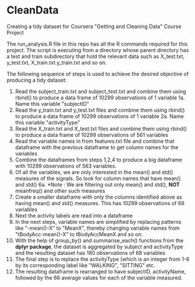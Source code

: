CleanData
=========

Creating a tidy dataset for Coursera "Getting and Cleaning Data" Course Project

The run_analysis.R file in this repo has all the R commands required for this project.
The script is executing from a directory whose parent directory has a test and train subdirectory that hold the
relevant data such as X_test.txt, y_test.txt, X_train.txt.y_train.txt and so on.

The following sequence of steps is used to achieve the desired objective of producing a tidy dataset:

 1. Read the subject_train.txt and subject_test.txt and combine them using rbind() to produce a data frame of 10299 observations of 1 variable
 1a. Name this variable "subjectID"
 2. Read the y_train.txt and y_test.txt files and combine them using rbind() to produce a data frame of 10299 observations of 1 variable
 2a. Name this variable "activityType"
 3. Read the X_train.txt and X_test.txt files and combine them using rbind() to produce a data frame of 10299 observations of 561 variables
 4. Read the variable names in from features.txt file and combine that dataframe with the previous dataframe to get column names for the variables
 5. Combine the dataframes from steps 1,2,4 to produce a big dataframe with 10299 observations of 563 variables.
 6. Of all the variables, we are only interested in the mean() and std() measures of the signals. So look for column names that have mean() and std()
 6a. *Note : We are filtering out only mean() and std(), **NOT** meanfreq() and other such measures
 7. Create a smaller dataframe with only the columns identified above as having mean() and std() measures. This has 10299 observations of 68 variables
 8. Next the activity labels are read into a dataframe
 9. In the next steps, variable names are simplified by replacing patterns like "-mean()-X" to "MeanX", thereby changing variable names from "tBodyAcc-mean()-X" to tBodyAccMeanX and so on.
 10. With the help of  group_by() and summarise_each() functions from the **dplyr package**, the dataset is aggregated by subject and activityType and the resulting dataset has 180 observations of 68 variables
 11. The final step is to replace the activityType (which is an integer from 1-6 by its corresponding label like "WALKING", "SITTING" etc.
 12. The resulting dataframe is rearranged to have subjectID, activityName, followed by the 66 average values for each of the variable measured.